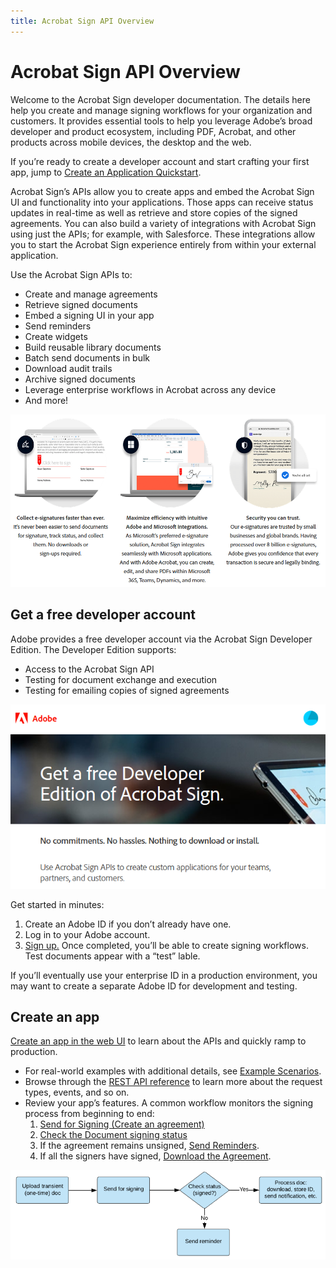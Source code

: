```yaml
---
title: Acrobat Sign API Overview
---
```

# Acrobat Sign API Overview

Welcome to the Acrobat Sign developer documentation. The details here help you create and manage signing workflows for your organization and customers. It provides essential tools to help you leverage Adobe’s broad developer and product ecosystem, including PDF, Acrobat, and other products across mobile devices, the desktop and the web.

<InlineAlert slots="text" />

If you’re ready to create a developer account and start crafting your first app, jump to [Create an Application Quickstart](gstarted.md#create-an-app-in-the-web-ui).

Acrobat Sign’s APIs allow you to create apps and embed the Acrobat Sign UI and functionality into your applications. Those apps can receive status updates in real-time as well as retrieve and store copies of the signed agreements. You can also build a variety of integrations with Acrobat Sign using just the APIs; for example, with Salesforce. These integrations allow you to start the Acrobat Sign experience entirely from within your external application.

Use the Acrobat Sign APIs to:

-  Create and manage agreements
-  Retrieve signed documents
-  Embed a signing UI in your app
-  Send reminders
-  Create widgets
-  Build reusable library documents
-  Batch send documents in bulk
-  Download audit trails
-  Archive signed documents
-  Leverage enterprise workflows in Acrobat across any device
-  And more!

![home1.png](_images/home1.png)

## Get a free developer account

Adobe provides a free developer account via the Acrobat Sign Developer Edition. The Developer Edition supports:

-  Access to the Acrobat Sign API
-  Testing for document exchange and execution
-  Testing for emailing copies of signed agreements

![signup.png](_images/signup.png)

Get started in minutes:

1. Create an Adobe ID if you don’t already have one.
2. Log in to your Adobe account.
3. [Sign up.](https://www.adobe.com/ca/sign/developer-form.html) Once completed, you’ll be able to create signing workflows. Test documents appear with a “test” lable.

<InlineAlert slots="text" />

If you’ll eventually use your enterprise ID in a production environment, you may want to create a separate Adobe ID for development and testing.

## Create an app

[Create an app in the web UI](gstarted.md#create-an-app-in-the-web-ui) to learn about the APIs and quickly ramp to production.

-  For real-world examples with additional details, see [Example Scenarios](scenarios.md).
-  Browse through the [REST API reference](https://www.adobe.com/go/acrobatsignapireference) to learn more about the request types, events, and so on.
-  Review your app’s features. A common workflow monitors the signing process from beginning to end:
   1. [Send for Signing (Create an agreement)](apiusage.md#send-for-signing-create-an-agreement)
   2. [Check the Document signing status](apiusage.md#check-the-document-signing-status)
   3. If the agreement remains unsigned, [Send Reminders](apiusage.md#send-reminders).
   4. If all the signers have signed, [Download the Agreement](apiusage.md#download-the-agreement).

![sign_overview_2.png](_images/sign_overview_2.png)
